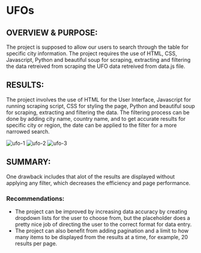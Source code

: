 # UFOs

## OVERVIEW & PURPOSE:
The project is supposed to allow our users to search through the table for specific city information. The project requires the use of HTML, CSS, Javascript, Python and beautiful soup for scraping, extracting and filtering the data retreived from scraping the UFO data retreived from data.js file.

## RESULTS:
The project involves the use of HTML for the User Interface, Javascript for running scraping script, CSS for styling the page, Python and beautiful soup for scraping, extracting and filtering the data.
The filtering process can be done by adding city name, country name, and to get accurate results for specific city or region, the date can be applied to the filter for a more narrowed search.

![ufo-1](https://user-images.githubusercontent.com/86158802/133010738-6fcd95fe-2893-4640-b618-d9521e6fbca6.PNG)
![ufo-2](https://user-images.githubusercontent.com/86158802/133010744-2e7ea414-7240-4081-9689-1effd418f00a.PNG)
![ufo-3](https://user-images.githubusercontent.com/86158802/133010746-399ef4fa-f264-4fbc-8a74-c0232fed1f62.PNG)


## SUMMARY:
One drawback includes that alot of the results are displayed without applying any filter, which decreases the efficiency and page performance.

### Recommendations:
- The project can be improved by increasing data accuracy by creating dropdown lists for the user to choose from, but the placeholder does a pretty nice job of directing the user to the correct format for data entry.
- The project can also benefit from adding pagination and a limit to how many items to be displayed from the results at a time, for example, 20 results per page.

